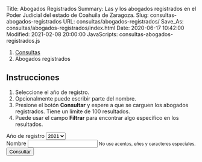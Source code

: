 Title: Abogados Registrados
Summary: Las y los abogados registrados en el Poder Judicial del estado de Coahuila de Zaragoza.
Slug: consultas-abogados-registrados
URL: consultas/abogados-registrados/
Save_As: consultas/abogados-registrados/index.html
Date: 2020-06-17 10:42:00
Modified: 2021-02-08 20:00:00
JavaScripts: consultas-abogados-registrados.js


<nav aria-label="breadcrumb">
    <ol class="breadcrumb">
        <li class="breadcrumb-item"><a href="../">Consultas</a></li>
        <li class="breadcrumb-item active" aria-current="page">Abogados registrados</li>
    </ol>
</nav>

## Instrucciones

1. Seleccione el año de registro.
2. Opcionalmente puede escribir parte del nombre.
3. Presione el botón **Consultar** y espere a que se carguen los abogados registrados. Tiene un límite de 100 resultados.
4. Puede usar el campo **Filtrar** para encontrar algo específico en los resultados.

<div class="card mb-2">
    <div class="card-body">
        <form id="abogadosForm">
            <div class="form-group">
                <label for="anoSelect">Año de registro</label>
                <select id="anoSelect" class="form-control">
                    <option>2021</option>
                    <option>2020</option>
                    <option>2019</option>
                    <option>2018</option>
                    <option>2017</option>
                </select>
            </div>
            <div class="form-group">
                <label for="nombreInput">Nombre</label>
                <input id="nombreInput" type="text" class="form-control" aria-describedby="nombreInputHelp">
                <small id="nombreInputHelp" class="form-text text-muted">No use acentos, eñes y caracteres especiales.</small>
            </div>
            <button id="consultarButton" type="button" class="btn btn-primary">
                Consultar
            </button>
            <button id="cargandoButton" class="btn btn-primary" type="button"  style="display: none;" disabled>
                <span class="spinner-border spinner-border-sm" role="status" aria-hidden="true"></span>
                Cargando...
            </button>
        </form>
    </div>
</div>
<div id="sinResultados" class="card mb-2" style="display: none;">
    <div class="card-body">
        <div id="sinResultadosAlert" class="alert alert-warning" role="alert">
            No se encontraron abogados registrados con las opciones dadas.
        </div>
    </div>
</div>
<div id="abogadosRegistrados" class="card mb-2" style="display: none;">
    <div class="card-body">
        <table id="abogadosRegistradosTable" class="table" style="width: 100%;">
            <thead>
                <th>Fecha</th>
                <th>Libro</th>
                <th>Número</th>
                <th>Nombre</th>
            </thead>
        </table>
    </div>
</div>
